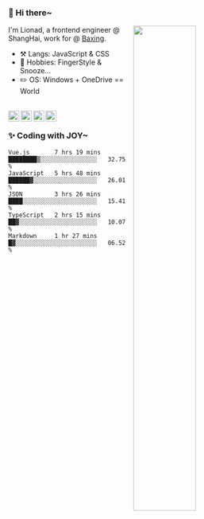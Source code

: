 ### 👋 Hi there~

[<img align="right" width="50%" src="https://github-readme-stats.vercel.app/api?username=Lionad-Morotar&show_icons=true">](https://metrics.lecoq.io/ouuan?template=classic)

I'm Lionad, a frontend engineer @ ShangHai, work for @ [Baxing](https://github.com/baixing).

- ⚒️ Langs: JavaScript & CSS
- 🎨 Hobbies: FingerStyle & Snooze...
- ✏️ OS: Windows + OneDrive == World

<br />

<a href="https://www.lionad.art">
  <img align="left" alt="lionad-art" width="22px" src="https://cdn.jsdelivr.net/npm/simple-icons@3.1.0/icons/wordpress.svg" />
</a>
<a href="#1806234223">
  <img align="left" alt="1806234223" width="22px" src="https://cdn.jsdelivr.net/npm/simple-icons@3.1.0/icons/tencentqq.svg" />
</a>
<a href="https://www.zhihu.com/people/Lionad">
  <img align="left" alt="132yse" width="22px" src="https://cdn.jsdelivr.net/npm/simple-icons@3.1.0/icons/zhihu.svg" />
</a>
<a href="https://github.com/Lionad-Morotar">
  <img align="left" alt="yisar" width="22px" src="https://cdn.jsdelivr.net/npm/simple-icons@3.1.0/icons/github.svg" />
</a>

<br />

### ✨ Coding with JOY~

<!--START_SECTION:waka-->
```text
Vue.js       7 hrs 19 mins   ████████▒░░░░░░░░░░░░░░░░   32.75 % 
JavaScript   5 hrs 48 mins   ██████▓░░░░░░░░░░░░░░░░░░   26.01 % 
JSON         3 hrs 26 mins   ████░░░░░░░░░░░░░░░░░░░░░   15.41 % 
TypeScript   2 hrs 15 mins   ██▓░░░░░░░░░░░░░░░░░░░░░░   10.07 % 
Markdown     1 hr 27 mins    █▓░░░░░░░░░░░░░░░░░░░░░░░   06.52 % 
```
<!--END_SECTION:waka-->
